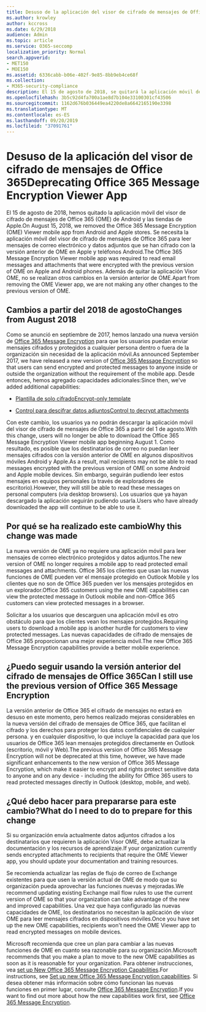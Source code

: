 ```yaml
---
title: Desuso de la aplicación del visor de cifrado de mensajes de Office 365
ms.author: krowley
author: kccross
ms.date: 6/29/2018
audience: Admin
ms.topic: article
ms.service: O365-seccomp
localization_priority: Normal
search.appverid:
- MET150
- MOE150
ms.assetid: 6336cabb-b06e-402f-9e85-8bb9eb4ce68f
ms.collection:
- M365-security-compliance
description: El 15 de agosto de 2018, se quitará la aplicación móvil del visor de cifrado de mensajes de Office 365 (OME) de Android y las tiendas de Apple. Se necesita la aplicación móvil del visor de cifrado de mensajes de Office 365 para leer mensajes de correo electrónico y datos adjuntos que se han cifrado con la versión anterior de OME en Apple y teléfonos Android. Además de quitar la aplicación Visor OME, no se realizan otros cambios en la versión anterior de OME.
ms.openlocfilehash: 3b5c92d4fa700a1ae8d7b104e33100301cf43506
ms.sourcegitcommit: 1162d676b036449ea4220de8a6642165190e3398
ms.translationtype: MT
ms.contentlocale: es-ES
ms.lasthandoff: 09/20/2019
ms.locfileid: "37091761"
---
```

# <a name="deprecating-office-365-message-encryption-viewer-app"></a><span data-ttu-id="826da-105">Desuso de la aplicación del visor de cifrado de mensajes de Office 365</span><span class="sxs-lookup"><span data-stu-id="826da-105">Deprecating Office 365 Message Encryption Viewer App</span></span>

<span data-ttu-id="826da-106">El 15 de agosto de 2018, hemos quitado la aplicación móvil del visor de cifrado de mensajes de Office 365 (OME) de Android y las tiendas de Apple.</span><span class="sxs-lookup"><span data-stu-id="826da-106">On August 15, 2018, we removed the Office 365 Message Encryption (OME) Viewer mobile app from Android and Apple stores.</span></span> <span data-ttu-id="826da-107">Se necesita la aplicación móvil del visor de cifrado de mensajes de Office 365 para leer mensajes de correo electrónico y datos adjuntos que se han cifrado con la versión anterior de OME en Apple y teléfonos Android.</span><span class="sxs-lookup"><span data-stu-id="826da-107">The Office 365 Message Encryption Viewer mobile app was required to read email messages and attachments that were encrypted with the previous version of OME on Apple and Android phones.</span></span> <span data-ttu-id="826da-108">Además de quitar la aplicación Visor OME, no se realizan otros cambios en la versión anterior de OME.</span><span class="sxs-lookup"><span data-stu-id="826da-108">Apart from removing the OME Viewer app, we are not making any other changes to the previous version of OME.</span></span>
  
## <a name="changes-from-august-2018"></a><span data-ttu-id="826da-109">Cambios a partir del 2018 de agosto</span><span class="sxs-lookup"><span data-stu-id="826da-109">Changes from August 2018</span></span>

<span data-ttu-id="826da-110">Como se anunció en septiembre de 2017, hemos lanzado una nueva versión de [Office 365 Message Encryption](https://aka.ms/ome2017) para que los usuarios puedan enviar mensajes cifrados y protegidos a cualquier persona dentro o fuera de la organización sin necesidad de la aplicación móvil.</span><span class="sxs-lookup"><span data-stu-id="826da-110">As announced September 2017, we have released a new version of [Office 365 Message Encryption](https://aka.ms/ome2017) so that users can send encrypted and protected messages to anyone inside or outside the organization without the requirement of the mobile app.</span></span> <span data-ttu-id="826da-111">Desde entonces, hemos agregado capacidades adicionales:</span><span class="sxs-lookup"><span data-stu-id="826da-111">Since then, we've added additional capabilities:</span></span>
  
- [<span data-ttu-id="826da-112">Plantilla de solo cifrado</span><span class="sxs-lookup"><span data-stu-id="826da-112">Encrypt-only template</span></span>](https://aka.ms/encryptonly)

- [<span data-ttu-id="826da-113">Control para descifrar datos adjuntos</span><span class="sxs-lookup"><span data-stu-id="826da-113">Control to decrypt attachments</span></span>](https://techcommunity.microsoft.com/t5/Security-Privacy-and-Compliance/Admin-control-for-attachments-now-available-in-Office-365/ba-p/204007)
    
<span data-ttu-id="826da-114">Con este cambio, los usuarios ya no podrán descargar la aplicación móvil del visor de cifrado de mensajes de Office 365 a partir del 1 de agosto.</span><span class="sxs-lookup"><span data-stu-id="826da-114">With this change, users will no longer be able to download the Office 365 Message Encryption Viewer mobile app beginning August 1.</span></span> <span data-ttu-id="826da-115">Como resultado, es posible que los destinatarios de correo no puedan leer mensajes cifrados con la versión anterior de OME en algunos dispositivos móviles Android y Apple.</span><span class="sxs-lookup"><span data-stu-id="826da-115">As a result, mail recipients may not be able to read messages encrypted with the previous version of OME on some Android and Apple mobile devices.</span></span> <span data-ttu-id="826da-116">Sin embargo, seguirán pudiendo leer estos mensajes en equipos personales (a través de exploradores de escritorio).</span><span class="sxs-lookup"><span data-stu-id="826da-116">However, they will still be able to read these messages on personal computers (via desktop browsers).</span></span> <span data-ttu-id="826da-117">Los usuarios que ya hayan descargado la aplicación seguirán pudiendo usarla.</span><span class="sxs-lookup"><span data-stu-id="826da-117">Users who have already downloaded the app will continue to be able to use it.</span></span>
  
## <a name="why-this-change-was-made"></a><span data-ttu-id="826da-118">Por qué se ha realizado este cambio</span><span class="sxs-lookup"><span data-stu-id="826da-118">Why this change was made</span></span>

<span data-ttu-id="826da-119">La nueva versión de OME ya no requiere una aplicación móvil para leer mensajes de correo electrónico protegidos y datos adjuntos.</span><span class="sxs-lookup"><span data-stu-id="826da-119">The new version of OME no longer requires a mobile app to read protected email messages and attachments.</span></span> <span data-ttu-id="826da-120">Office 365 los clientes que usan las nuevas funciones de OME pueden ver el mensaje protegido en Outlook Mobile y los clientes que no son de Office 365 pueden ver los mensajes protegidos en un explorador.</span><span class="sxs-lookup"><span data-stu-id="826da-120">Office 365 customers using the new OME capabilities can view the protected message in Outlook mobile and non-Office 365 customers can view protected messages in a browser.</span></span>
  
<span data-ttu-id="826da-121">Solicitar a los usuarios que descarguen una aplicación móvil es otro obstáculo para que los clientes vean los mensajes protegidos.</span><span class="sxs-lookup"><span data-stu-id="826da-121">Requiring users to download a mobile app is another hurdle for customers to view protected messages.</span></span> <span data-ttu-id="826da-122">Las nuevas capacidades de cifrado de mensajes de Office 365 proporcionan una mejor experiencia móvil.</span><span class="sxs-lookup"><span data-stu-id="826da-122">The new Office 365 Message Encryption capabilities provide a better mobile experience.</span></span>
  
## <a name="can-i-still-use-the-previous-version-of-office-365-message-encryption"></a><span data-ttu-id="826da-123">¿Puedo seguir usando la versión anterior del cifrado de mensajes de Office 365</span><span class="sxs-lookup"><span data-stu-id="826da-123">Can I still use the previous version of Office 365 Message Encryption</span></span>

<span data-ttu-id="826da-124">La versión anterior de Office 365 el cifrado de mensajes no estará en desuso en este momento, pero hemos realizado mejoras considerables en la nueva versión del cifrado de mensajes de Office 365, que facilitan el cifrado y los derechos para proteger los datos confidenciales de cualquier persona. y en cualquier dispositivo, lo que incluye la capacidad para que los usuarios de Office 365 lean mensajes protegidos directamente en Outlook (escritorio, móvil y Web).</span><span class="sxs-lookup"><span data-stu-id="826da-124">The previous version of Office 365 Message Encryption will not be deprecated at this time, however, we have made significant enhancements to the new version of Office 365 Message Encryption, which make it easier to encrypt and rights protect sensitive data to anyone and on any device - including the ability for Office 365 users to read protected messages directly in Outlook (desktop, mobile, and web).</span></span> 
  
## <a name="what-do-i-need-to-do-to-prepare-for-this-change"></a><span data-ttu-id="826da-125">¿Qué debo hacer para prepararse para este cambio?</span><span class="sxs-lookup"><span data-stu-id="826da-125">What do I need to do to prepare for this change</span></span>

<span data-ttu-id="826da-126">Si su organización envía actualmente datos adjuntos cifrados a los destinatarios que requieren la aplicación Visor OME, debe actualizar la documentación y los recursos de aprendizaje.</span><span class="sxs-lookup"><span data-stu-id="826da-126">If your organization currently sends encrypted attachments to recipients that require the OME Viewer app, you should update your documentation and training resources.</span></span>
  
<span data-ttu-id="826da-127">Se recomienda actualizar las reglas de flujo de correo de Exchange existentes para que usen la versión actual de OME de modo que su organización pueda aprovechar las funciones nuevas y mejoradas.</span><span class="sxs-lookup"><span data-stu-id="826da-127">We recommend updating existing Exchange mail flow rules to use the current version of OME so that your organization can take advantage of the new and improved capabilities.</span></span> <span data-ttu-id="826da-128">Una vez que haya configurado las nuevas capacidades de OME, los destinatarios no necesitan la aplicación de visor OME para leer mensajes cifrados en dispositivos móviles.</span><span class="sxs-lookup"><span data-stu-id="826da-128">Once you have set up the new OME capabilities, recipients won't need the OME Viewer app to read encrypted messages on mobile devices.</span></span>
  
<span data-ttu-id="826da-129">Microsoft recomienda que cree un plan para cambiar a las nuevas funciones de OME en cuanto sea razonable para su organización.</span><span class="sxs-lookup"><span data-stu-id="826da-129">Microsoft recommends that you make a plan to move to the new OME capabilities as soon as it is reasonable for your organization.</span></span> <span data-ttu-id="826da-130">Para obtener instrucciones, vea [set up New Office 365 Message Encryption Capabilities](set-up-new-message-encryption-capabilities.md).</span><span class="sxs-lookup"><span data-stu-id="826da-130">For instructions, see [Set up new Office 365 Message Encryption capabilities](set-up-new-message-encryption-capabilities.md).</span></span> <span data-ttu-id="826da-131">Si desea obtener más información sobre cómo funcionan las nuevas funciones en primer lugar, consulte [Office 365 Message Encryption](ome.md).</span><span class="sxs-lookup"><span data-stu-id="826da-131">If you want to find out more about how the new capabilities work first, see [Office 365 Message Encryption](ome.md).</span></span>
  

